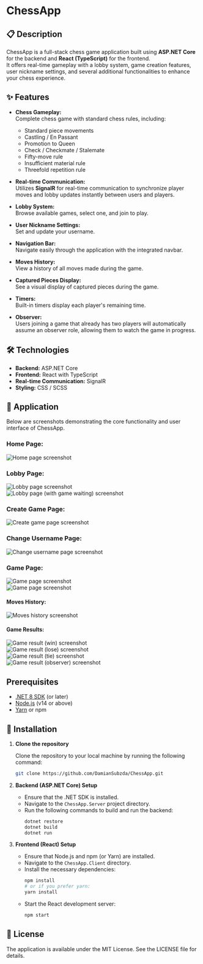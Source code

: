 # ChessApp

## 📋 Description

ChessApp is a full-stack chess game application built using **ASP.NET Core** for the backend and **React (TypeScript)** for the frontend.  
It offers real-time gameplay with a lobby system, game creation features, user nickname settings, and several additional functionalities to enhance your chess experience.

## ✨ Features

- **Chess Gameplay:**  
  Complete chess game with standard chess rules, including:
  - Standard piece movements
  - Castling / En Passant
  - Promotion to Queen
  - Check / Checkmate / Stalemate
  - Fifty-move rule
  - Insufficient material rule
  - Threefold repetition rule

- **Real-time Communication:**  
  Utilizes **SignalR** for real-time communication to synchronize player moves and lobby updates instantly between users and players.

- **Lobby System:**  
  Browse available games, select one, and join to play.

- **User Nickname Settings:**  
  Set and update your username.

- **Navigation Bar:**  
  Navigate easily through the application with the integrated navbar.

- **Moves History:**  
  View a history of all moves made during the game.

- **Captured Pieces Display:**  
  See a visual display of captured pieces during the game.

- **Timers:**  
  Built-in timers display each player's remaining time.

- **Observer:**  
  Users joining a game that already has two players will automatically assume an observer role, allowing them to watch the game in progress.

## 🛠️ Technologies

- **Backend:** ASP.NET Core
- **Frontend:** React with TypeScript
- **Real-time Communication:** SignalR
- **Styling:** CSS / SCSS

## 📂 Application

Below are screenshots demonstrating the core functionality and user interface of ChessApp.

### Home Page:

![Home page screenshot](Images/HomePage.png)

### Lobby Page:

![Lobby page screenshot](Images/LobbyPage.png)  
![Lobby page (with game waiting) screenshot](Images/LobbyPage2.png)

### Create Game Page:

![Create game page screenshot](Images/CreateGamePage.png)

### Change Username Page:

![Change username page screenshot](Images/ChangeUsernamePage.png)

### Game Page:

![Game page screenshot](Images/GamePage.png)  
![Game page screenshot](Images/GamePage2.png)

#### Moves History:

![Moves history screenshot](Images/MovesHistory.png)

#### Game Results:

![Game result (win) screenshot](Images/GameResultWin.png)  
![Game result (lose) screenshot](Images/GameResultLose.jpng)  
![Game result (tie) screenshot](Images/GameResultTie.png)  
![Game result (observer) screenshot](Images/GameResultObserver.png)

## Prerequisites

- [.NET 8 SDK](https://dotnet.microsoft.com/download) (or later)
- [Node.js](https://nodejs.org/) (v14 or above)
- [Yarn](https://yarnpkg.com/) or npm

## 🚀 Installation

1. **Clone the repository**

    Clone the repository to your local machine by running the following command:
    ```bash
    git clone https://github.com/DamianSubzda/ChessApp.git
    ```

2. **Backend (ASP.NET Core) Setup**

    - Ensure that the .NET SDK is installed.
    - Navigate to the `ChessApp.Server` project directory.
    - Run the following commands to build and run the backend:
      ```bash
      dotnet restore
      dotnet build
      dotnet run
      ```

3. **Frontend (React) Setup**

    - Ensure that Node.js and npm (or Yarn) are installed.
    - Navigate to the `ChessApp.Client` directory.
    - Install the necessary dependencies:
      ```bash
      npm install
      # or if you prefer yarn:
      yarn install
      ```
    - Start the React development server:
      ```bash
      npm start
      ```

## 📄 License

The application is available under the MIT License. See the LICENSE file for details.
